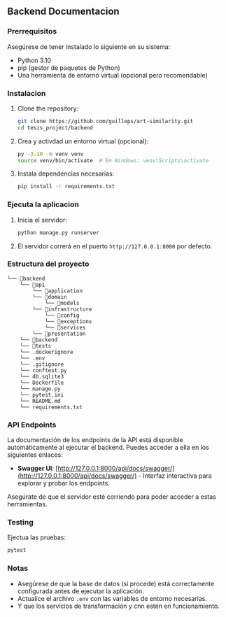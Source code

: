 ## Backend Documentacion

### Prerrequisitos
Asegúrese de tener instalado lo siguiente en su sistema:
- Python 3.10
- pip (gestor de paquetes de Python)
- Una herramienta de entorno virtual (opcional pero recomendable)

### Instalacion
1. Clone the repository:
    ```bash
    git clone https://github.com/guilleps/art-similarity.git
    cd tesis_project/backend
    ```

2. Crea y activdad un entorno virtual (opcional):
    ```bash
    py -3.10 -m venv venv
    source venv/bin/activate  # En Windows: venv\Scripts\activate
    ```

3. Instala dependencias necesarias:
    ```bash
    pip install -r requirements.txt
    ```

### Ejecuta la aplicacion
1. Inicia el servidor:
    ```bash
    python manage.py runserver
    ```

2. El servidor correrá en el puerto `http://127.0.0.1:8000` por defecto.

### Estructura del proyecto
```
└── 📁backend
    └── 📁api
        └── 📁application
        └── 📁domain
            └── 📁models
        └── 📁infrastructure
            └── 📁config
            └── 📁exceptions
            └── 📁services
        └── 📁presentation
    └── 📁backend
    └── 📁tests
    └── .dockerignore
    └── .env
    └── .gitignore
    └── conftest.py
    └── db.sqlite3
    └── Dockerfile
    └── manage.py
    └── pytest.ini
    └── README.md
    └── requirements.txt
```

### API Endpoints
La documentación de los endpoints de la API está disponible automáticamente al ejecutar el backend. Puedes acceder a ella en los siguientes enlaces:

- **Swagger UI**: [http://127.0.0.1:8000/api/docs/swagger/](http://127.0.0.1:8000/api/docs/swagger/) - Interfaz interactiva para explorar y probar los endpoints.

Asegúrate de que el servidor esté corriendo para poder acceder a estas herramientas.

### Testing
Ejectua las pruebas:
```bash
pytest
```

### Notas
- Asegúrese de que la base de datos (si procede) está correctamente configurada antes de ejecutar la aplicación.
- Actualice el archivo `.env` con las variables de entorno necesarias.
- Y que los servicios de transformación y cnn estén en funcionamiento.
